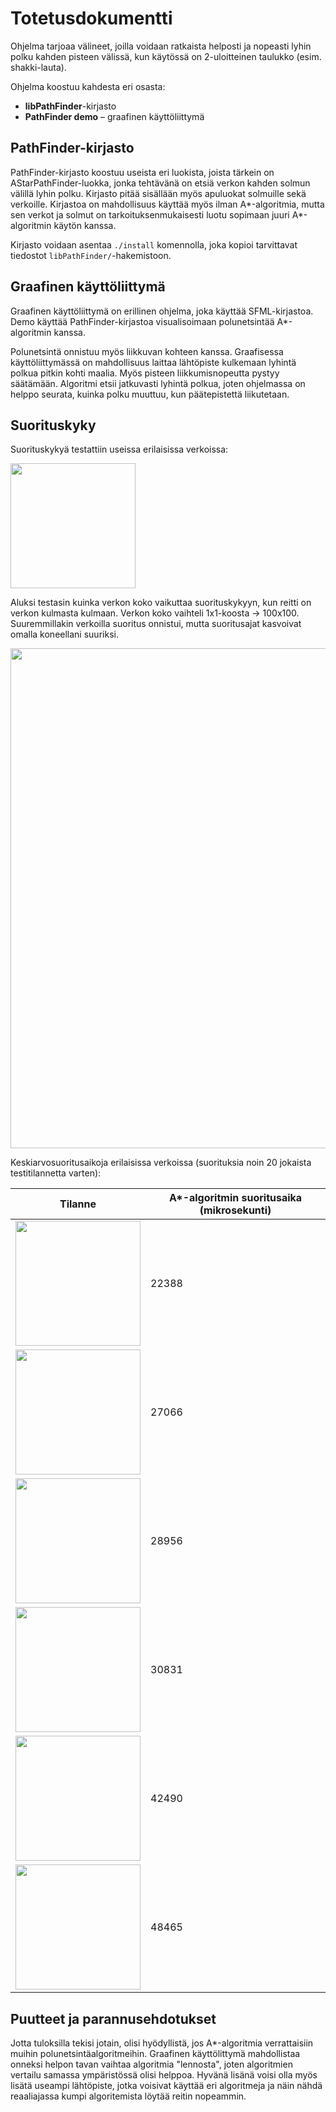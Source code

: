 # Totetusdokumentti

Ohjelma tarjoaa välineet, joilla voidaan ratkaista helposti ja nopeasti lyhin polku kahden pisteen välissä, 
kun käytössä on 2-uloitteinen taulukko (esim. shakki-lauta).

Ohjelma koostuu kahdesta eri osasta:

* **libPathFinder**-kirjasto
* **PathFinder demo** – graafinen käyttöliittymä

## PathFinder-kirjasto

PathFinder-kirjasto koostuu useista eri luokista, joista tärkein on AStarPathFinder-luokka, jonka tehtävänä on etsiä verkon kahden solmun välillä lyhin polku. Kirjasto pitää sisällään myös apuluokat solmuille sekä verkoille. Kirjastoa
on mahdollisuus käyttää myös ilman A\*-algoritmia, mutta sen verkot ja solmut on tarkoituksenmukaisesti luotu sopimaan juuri A*-algoritmin käytön kanssa.

Kirjasto voidaan asentaa <code>./install</code> komennolla, joka kopioi tarvittavat tiedostot <code>libPathFinder/</code>-hakemistoon.

## Graafinen käyttöliittymä

Graafinen käyttöliittymä on erillinen ohjelma, joka käyttää SFML-kirjastoa. Demo käyttää PathFinder-kirjastoa visualisoimaan polunetsintää A*-algoritmin kanssa.

Polunetsintä onnistuu myös liikkuvan kohteen kanssa. Graafisessa käyttöliittymässä on mahdollisuus laittaa lähtöpiste kulkemaan lyhintä polkua pitkin kohti maalia. Myös pisteen liikkumisnopeutta pystyy säätämään. Algoritmi etsii jatkuvasti lyhintä polkua, joten ohjelmassa on helppo seurata, kuinka polku muuttuu, kun päätepistettä liikutetaan.

## Suorituskyky

Suorituskykyä testattiin useissa erilaisissa verkoissa:

<img src="https://github.com/valtteripyyhtia/pathfinder/blob/master/dokumentit/images/pathfinding35.png?raw=true" width="200px" />

Aluksi testasin kuinka verkon koko vaikuttaa suorituskykyyn, kun reitti on verkon kulmasta kulmaan. Verkon koko vaihteli 1x1-koosta -> 100x100. Suuremmillakin verkoilla suoritus onnistui, mutta suoritusajat kasvoivat omalla koneellani suuriksi.

<img src="https://github.com/valtteripyyhtia/pathfinder/blob/master/dokumentit/images/kaavio.png?raw=true" width="800px" />

Keskiarvosuoritusaikoja erilaisissa verkoissa (suorituksia noin 20 jokaista testitilannetta varten):

Tilanne   | A*-algoritmin suoritusaika (mikrosekunti)
------| -----------------
<img src="https://github.com/valtteripyyhtia/pathfinder/blob/master/dokumentit/images/pathfinding35.png?raw=true" width="200px" /> | 22388
<img src="https://github.com/valtteripyyhtia/pathfinder/blob/master/dokumentit/images/pathfindingtunnel.png?raw=true" width="200px" /> | 27066
<img src="https://github.com/valtteripyyhtia/pathfinder/blob/master/dokumentit/images/pathfindingrandom.png?raw=true" width="200px" /> | 28956
<img src="https://github.com/valtteripyyhtia/pathfinder/blob/master/dokumentit/images/pathfindinglabyrinth.png?raw=true" width="200px" /> | 30831
<img src="https://github.com/valtteripyyhtia/pathfinder/blob/master/dokumentit/images/pathfindingwatergrasstrap.png?raw=true" width="200px" /> | 42490
<img src="https://github.com/valtteripyyhtia/pathfinder/blob/master/dokumentit/images/pathfindingtrap.png?raw=true" width="200px" /> | 48465

## Puutteet ja parannusehdotukset

Jotta tuloksilla tekisi jotain, olisi hyödyllistä, jos A*-algoritmia verrattaisiin muihin polunetsintäalgoritmeihin. Graafinen käyttölittymä mahdollistaa onneksi helpon tavan vaihtaa algoritmia "lennosta", joten algoritmien vertailu samassa ympäristössä olisi helppoa. Hyvänä lisänä voisi olla myös lisätä useampi lähtöpiste, jotka voisivat käyttää eri algoritmeja ja näin nähdä reaaliajassa kumpi algoritemista löytää reitin nopeammin.
